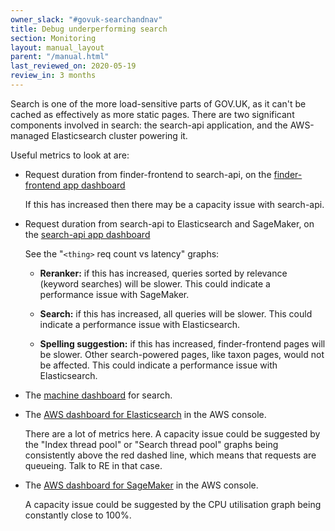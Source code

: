 ```yaml
---
owner_slack: "#govuk-searchandnav"
title: Debug underperforming search
section: Monitoring
layout: manual_layout
parent: "/manual.html"
last_reviewed_on: 2020-05-19
review_in: 3 months
---
```


Search is one of the more load-sensitive parts of GOV.UK, as it can't
be cached as effectively as more static pages.  There are two
significant components involved in search: the search-api application,
and the AWS-managed Elasticsearch cluster powering it.

Useful metrics to look at are:

- Request duration from finder-frontend to search-api, on the [finder-frontend app dashboard](https://grafana.blue.production.govuk.digital/dashboard/file/finder-frontend.json?refresh=5s&orgId=1)

    If this has increased then there may be a capacity issue with
    search-api.

- Request duration from search-api to Elasticsearch and SageMaker, on the [search-api app dashboard](https://grafana.blue.production.govuk.digital/dashboard/file/search-api.json?refresh=5s&orgId=1)

    See the "`<thing>` req count vs latency" graphs:

  - **Reranker:** if this has increased, queries sorted by relevance
    (keyword searches) will be slower.  This could indicate a
    performance issue with SageMaker.

  - **Search:** if this has increased, all queries will be slower.
    This could indicate a performance issue with Elasticsearch.

  - **Spelling suggestion:** if this has increased, finder-frontend
    pages will be slower.  Other search-powered pages, like taxon
    pages, would not be affected.  This could indicate a performance
    issue with Elasticsearch.

- The [machine dashboard](https://grafana.blue.production.govuk.digital/dashboard/file/machine.json?refresh=1m&orgId=1) for search.

- The [AWS dashboard for Elasticsearch](https://eu-west-1.console.aws.amazon.com/es/home?region=eu-west-1#domain:resource=blue-elasticsearch6-domain;action=dashboard) in the AWS console.

    There are a lot of metrics here.  A capacity issue could be
    suggested by the "Index thread pool" or "Search thread pool"
    graphs being consistently above the red dashed line, which means
    that requests are queueing.  Talk to RE in that case.

- The [AWS dashboard for SageMaker](https://eu-west-1.console.aws.amazon.com/sagemaker/home?region=eu-west-1#/endpoints/govuk-production-search-ltr-endpoint) in the AWS console.

    A capacity issue could be suggested by the CPU utilisation graph
    being constantly close to 100%.
